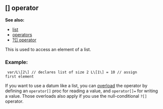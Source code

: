 ## \[\] operator
**See also:**
+   [list](/ref/list.md) 
+   [operators](/ref/operator.md) 
+   [?\[\] operator](/ref/operator/%3f%5B%5D.md) 


This is used to access an element of a list.
### Example:

```
 var/L\[2\] // declares list of size 2 L\[1\] = 10 // assign
first element 
```
 

If you want to use a datum like a
list, you can [overload](/ref/operator/overload.md) the operator by defining
an `operator[]` proc for reading a value, and `operator[]=` for writing
a value. Those overloads also apply if you use the null-conditional
`?[]` operator.